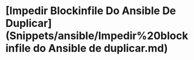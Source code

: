 # \[Impedir Blockinfile Do Ansible De Duplicar]\(Snippets/ansible/Impedir%20blockinfile do Ansible de duplicar.md)

